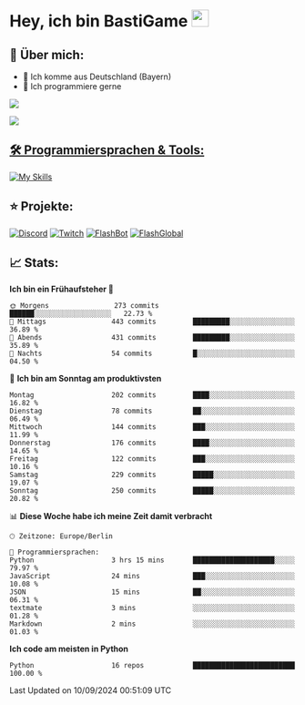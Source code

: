 # Hey, ich bin BastiGame <img src="https://raw.githubusercontent.com/MartinHeinz/MartinHeinz/master/wave.gif" width="30px">

## 📌 Über mich:
- 📍 Ich komme aus Deutschland (Bayern)
- 📝 Ich programmiere gerne
  
[![](https://visitcount.itsvg.in/api?id=bastigamedc&icon=2&color=0)](https://visitcount.itsvg.in)

<a href="https://discord.com/users/1018150165489668227"><img src="https://lanyard.cnrad.dev/api/1018150165489668227"><p/>


## 🛠️ Programmiersprachen & Tools:
[![My Skills](https://skillicons.dev/icons?i=discord,figma,notion,pycharm,py,redis,sqlite,vscode,windows)](https://skillicons.dev)

## ⭐ Projekte:
[![Discord](https://img.shields.io/badge/Discord-%237289DA.svg?logo=discord&logoColor=white)](https://discord.gg/Hfjv2cCQ)
[![Twitch](https://img.shields.io/badge/Twitch-%239146FF.svg?logo=Twitch&logoColor=white)](https://www.twitch.tv/bastigametv)
[![FlashBot](https://img.shields.io/badge/FlashBot-%ff7e47.svg?logo=wechat&logoColor=white)](https://discord.com/application-directory/1111374314340626433)
[![FlashGlobal](https://img.shields.io/badge/FlashGlobal-%ff7e47.svg?logo=wechat&logoColor=white)](https://discord.com/application-directory/1169681232532099112)

## 📈 Stats:
<!--START_SECTION:waka-->
**Ich bin ein Frühaufsteher 🐤** 

```text
🌞 Morgens                273 commits         ██████░░░░░░░░░░░░░░░░░░░   22.73 % 
🌆 Mittags                443 commits         █████████░░░░░░░░░░░░░░░░   36.89 % 
🌃 Abends                 431 commits         █████████░░░░░░░░░░░░░░░░   35.89 % 
🌙 Nachts                 54 commits          █░░░░░░░░░░░░░░░░░░░░░░░░   04.50 % 
```
📅 **Ich bin am Sonntag am produktivsten** 

```text
Montag                   202 commits         ████░░░░░░░░░░░░░░░░░░░░░   16.82 % 
Dienstag                 78 commits          ██░░░░░░░░░░░░░░░░░░░░░░░   06.49 % 
Mittwoch                 144 commits         ███░░░░░░░░░░░░░░░░░░░░░░   11.99 % 
Donnerstag               176 commits         ████░░░░░░░░░░░░░░░░░░░░░   14.65 % 
Freitag                  122 commits         ███░░░░░░░░░░░░░░░░░░░░░░   10.16 % 
Samstag                  229 commits         █████░░░░░░░░░░░░░░░░░░░░   19.07 % 
Sonntag                  250 commits         █████░░░░░░░░░░░░░░░░░░░░   20.82 % 
```


📊 **Diese Woche habe ich meine Zeit damit verbracht** 

```text
🕑︎ Zeitzone: Europe/Berlin

💬 Programmiersprachen: 
Python                   3 hrs 15 mins       ████████████████████░░░░░   79.97 % 
JavaScript               24 mins             ███░░░░░░░░░░░░░░░░░░░░░░   10.08 % 
JSON                     15 mins             ██░░░░░░░░░░░░░░░░░░░░░░░   06.31 % 
textmate                 3 mins              ░░░░░░░░░░░░░░░░░░░░░░░░░   01.28 % 
Markdown                 2 mins              ░░░░░░░░░░░░░░░░░░░░░░░░░   01.03 % 
```

**Ich code am meisten in Python** 

```text
Python                   16 repos            █████████████████████████   100.00 % 
```




 Last Updated on 10/09/2024 00:51:09 UTC
<!--END_SECTION:waka-->
